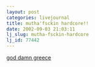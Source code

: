 ```yaml
---
layout: post
categories: livejournal
title: mutha'fsckin hardcore!!
date: 2002-09-03 21:03:11
lj_slug: mutha-fsckin-hardcore
lj_id: 77442
---
```

[god damn greece](http://www.livejournal.com/talkread.bml?journal=fishslayer&itemid=72127)
